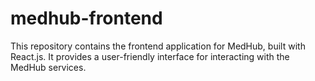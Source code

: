 # medhub-frontend
This repository contains the frontend application for MedHub, built with React.js. It provides a user-friendly interface for interacting with the MedHub services.

